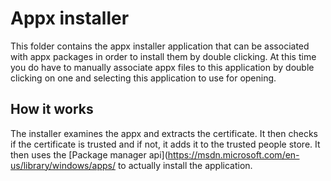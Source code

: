 
# Appx installer
This folder contains the appx installer application that can be associated with appx packages in order to install them by double clicking. At this time you do have to manually associate appx files to this application by double clicking on one and selecting this application to use for opening.

## How it works
The installer examines the appx and extracts the certificate. It then checks if the certificate is trusted and if not, it adds it to the trusted people store. It then uses the [Package manager api](https://msdn.microsoft.com/en-us/library/windows/apps/ to actually install the application.

